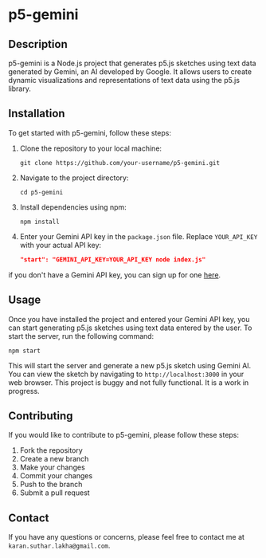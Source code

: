 # p5-gemini

## Description
p5-gemini is a Node.js project that generates p5.js sketches using text data generated by Gemini, an AI developed by Google. It allows users to create dynamic visualizations and representations of text data using the p5.js library.

## Installation
To get started with p5-gemini, follow these steps:

1. Clone the repository to your local machine:
    ```
    git clone https://github.com/your-username/p5-gemini.git
    ```
2. Navigate to the project directory:
    ```
    cd p5-gemini
    ```
3. Install dependencies using npm:
    ```
    npm install
    ```
4. Enter your Gemini API key in the `package.json` file. Replace `YOUR_API_KEY` with your actual API key:
    ```json
    "start": "GEMINI_API_KEY=YOUR_API_KEY node index.js"
    ```
if you don't have a Gemini API key, you can sign up for one [here](https://aistudio.google.com/app/apikey).


## Usage
Once you have installed the project and entered your Gemini API key, you can start generating p5.js sketches using text data entered by the user. To start the server, run the following command:
   ```
   npm start
   ```
This will start the server and generate a new p5.js sketch using Gemini AI. You can view the sketch by navigating to `http://localhost:3000` in your web browser.
This project is buggy and not fully functional. It is a work in progress.

## Contributing

If you would like to contribute to p5-gemini, please follow these steps:

1. Fork the repository
2. Create a new branch
3. Make your changes
4. Commit your changes
5. Push to the branch
6. Submit a pull request

## Contact

If you have any questions or concerns, please feel free to contact me at `karan.suthar.lakha@gmail.com`.